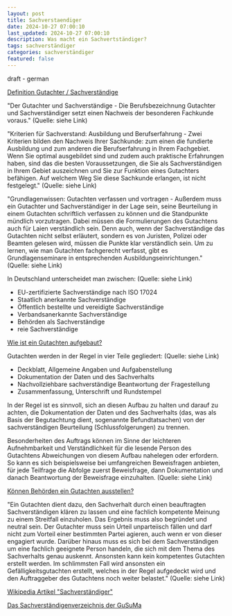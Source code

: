 ```yaml
---
layout: post
title: Sachverstaendiger
date: 2024-10-27 07:00:10
last_updated: 2024-10-27 07:00:10
description: Was macht ein Sachvertständiger?
tags: sachverständiger
categories: sachverständiger
featured: false
---
```


draft - german

[Definition Gutachter / Sachverständige]:https://www.dgusv.de/gutachter-sachverstaendige-definition.html "Definition Gutachter / Sachverständige"
[Definition Gutachter / Sachverständige]

"Der Gutachter und Sachverständige - Die Berufsbezeichnung Gutachter und Sachverständiger setzt einen Nachweis der 
besonderen Fachkunde voraus." (Quelle: siehe Link)

"Kriterien für Sachverstand: Ausbildung und Berufserfahrung - Zwei Kriterien bilden den Nachweis Ihrer Sachkunde: 
zum einen die fundierte Ausbildung und zum anderen die Berufserfahrung 
in Ihrem Fachgebiet. Wenn Sie optimal ausgebildet sind und zudem auch praktische Erfahrungen haben, sind das die besten 
Voraussetzungen, die Sie als Sachverständigen in Ihrem Gebiet auszeichnen und Sie zur Funktion eines Gutachters 
befähigen. Auf welchem Weg Sie diese Sachkunde erlangen, ist nicht festgelegt." (Quelle: siehe Link)

"Grundlagenwissen: Gutachten verfassen und vortragen - Außerdem muss ein Gutachter und Sachverständiger in der Lage 
sein, seine Beurteilung in einem Gutachten schriftlich 
verfassen zu können und die Standpunkte mündlich vorzutragen. Dabei müssen die Formulierungen des Gutachtens auch für 
Laien verständlich sein. Denn auch, wenn der Sachverständige das Gutachten nicht selbst erläutert, sondern es von 
Juristen, Polizei oder Beamten gelesen wird, müssen die Punkte klar verständlich sein. Um zu lernen, wie man Gutachten 
fachgerecht verfasst, gibt es Grundlagenseminare in entsprechenden Ausbildungseinrichtungen." (Quelle: siehe Link)

In Deutschland unterscheidet man zwischen: (Quelle: siehe Link)
* EU-zertifizierte Sachverständige nach ISO 17024
* Staatlich anerkannte Sachverständige
* Öffentlich bestellte und vereidigte Sachverständige
* Verbandsanerkannte Sachverständige
* Behörden als Sachverständige
* reie Sachverständige

[Wie ist ein Gutachten aufgebaut?]:https://www.ihk.de/koeln/hauptnavigation/recht-steuern/empfehlung-aufbau-gutachten-5289966 "Wie ist ein Gutachten aufgebaut?"
[Wie ist ein Gutachten aufgebaut?]

Gutachten werden in der Regel in vier Teile gegliedert: (Quelle: siehe Link)
* Deckblatt, Allgemeine Angaben und Aufgabenstellung
* Dokumentation der Daten und des Sachverhalts
* Nachvollziehbare sachverständige Beantwortung der Fragestellung
* Zusammenfassung, Unterschrift und Rundstempel

In der Regel ist es sinnvoll, sich an diesen Aufbau zu halten und darauf zu achten, die Dokumentation der Daten und 
des Sachverhalts (das, was als Basis der Begutachtung dient, sogenannte Befund­tatsachen) von der sachverständigen 
Beurteilung (Schlussfolgerungen) zu trennen. 

Besonderheiten des Auftrags können im Sinne der leichteren Aufnehmbarkeit und Verständlichkeit für die lesende Person 
des Gutachtens Abweichungen von diesem Aufbau nahelegen oder erfordern. So kann es sich beispiels­weise bei 
umfangreichen Beweisfragen anbieten, für jede Teilfrage die Abfolge zuerst Beweisfrage, dann Dokumentation und danach 
Beantwortung der Beweisfrage einzuhalten. (Quelle: siehe Link)


[Können Behörden ein Gutachten ausstellen?]:https://www.gusuma.de/faq/konnen-behorden-ein-gutachten-ausstellen/ "Können Behörden ein Gutachten ausstellen?"
[Können Behörden ein Gutachten ausstellen?]

"Ein Gutachten dient dazu, den Sachverhalt durch einen beauftragten Sachverständigen klären zu lassen und eine fachlich 
kompetente Meinung zu einem Streitfall einzuholen.
Das Ergebnis muss also begründet und neutral sein. Der Gutachter muss sein Urteil unparteiisch fällen und darf nicht 
zum Vorteil einer bestimmten Partei agieren, auch wenn er von dieser engagiert wurde. Darüber hinaus muss es sich bei 
dem Sachverständigen um eine fachlich geeignete Person handeln, die sich mit dem Thema des Sachverhalts genau auskennt. 
Ansonsten kann kein kompetentes Gutachten erstellt werden. Im schlimmsten Fall wird ansonsten ein 
Gefälligkeitsgutachten erstellt, welches in der Regel aufgedeckt wird und den Auftraggeber des Gutachtens 
noch weiter belastet." (Quelle: siehe Link)

[Wikipedia Artikel "Sachverständiger"]:https://de.wikipedia.org/wiki/Sachverst%C3%A4ndiger "Wikipedia Artikel Sachverständiger"
[Wikipedia Artikel "Sachverständiger"]

[Das Sachverständigenverzeichnis der GuSuMa]:https://www.gusuma.de/sachverstaendige/ "Das Sachverständigenverzeichnis der GuSuMa - Sachverständige nach Ort, Fachgebiet & Angeboten"
[Das Sachverständigenverzeichnis der GuSuMa]



